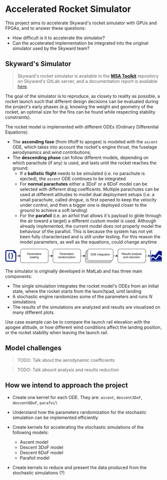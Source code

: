 # Accelerated Rocket Simulator

This project aims to accelerate Skyward's rocket simulator with GPUs and FPGAs, and to answer these questions:
- How difficult is it to accelerate the simulator?
- Can the accelerated implementation be integrated into the original simulator used by the Skyward team?

## Skyward's Simulator

> Skyward's rocket simulator is available in the [**MSA Toolkit**](https://git.skywarder.eu/afd/msa/msa-toolkit) repository on Skyward's GitLab server, and a documentation report is available [here](https://git.skywarder.eu/afd/msa/msa-toolkit/-/blob/master/documentation.pdf).

The goal of the simulator is to reproduce, as closely to reality as possible, a rocket launch such that different design decisions can be evaluated during the project's early phases (e.g. knowing the weight and geometry of the rocket, an optimal size for the fins can be found while respecting stability constraints).

The rocket model is implemented with different ODEs (Ordinary Differential Equations):
- The **ascending fase** (from liftoff to apogee) is modeled with the `ascent` ODE, which takes into account the rocket's engine thrust, the fuselage aerodynamics and wind contributions;
- The **descending phase** can follow different models, depending on which parachute (if any) is used, and lasts until the rocket reaches the ground:
  - If a **ballistic flight** needs to be simulated (i.e. no parachute is ejected), the `ascent` ODE continues to be integrated
  - For **normal parachutes** either a 3DoF or a 6DoF model can be selected with different drag coefficents. Multiple parachutes can be used at different altitudes to model dual deployment setups (i.e. a small parachute, called *drogue*, is first opened to keep the velocity under control, and then a bigger one is deployed closer to the ground to achieve a soft landing)
  - For the **parafoil** (i.e. an airfoil that allows it's payload to glide through the air toward a target) a different custom model is used. Although already implemented, the current model does not properly model the behaviour of the parafoil. This is because the system has not yet been fully characterized and is still under testing. For this reason the model parameters, as well as the equations, could change anytime

![](images/simulator_diagram.svg)

The simulator is originally developed in MatLab and has three main components:
- The single simulation integrates the rocket model's ODEs from an initial state, where the rocket starts from the launchpad, until landing
- A stochastic engine randomizes some of the parameters and runs $N$ simulations
- The results of the simulations are analyzed and results are visualized on many different plots.

Use case example can be to compare the launch rail elevation with the apogee altitude, or how different wind conditions affect the landing position, or the rocket stability when leaving the launch rail.

## Model challenges

> TODO: Talk about the aerodynamic coefficients

> TODO: Talk abount analysis and results reduction

## How we intend to approach the project

- Create one kernel for each ODE. They are: `ascent`, `descent3DoF`, `descent6DoF`, `parafoil`
- Understand how the parameters randomization for the stochastic simulation can be implemented efficiently

- Create kernels for accelerating the stochastic simulations of the following models:
  - Ascent model
  - Descent 3DoF model
  - Descent 6DoF model
  - Parafoil model
- Create kernels to reduce and present the data produced from the stochastic simulations (?)
